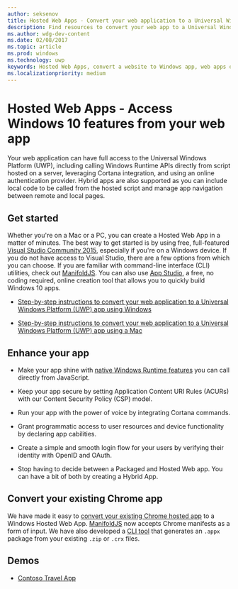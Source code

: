 ```yaml
---
author: seksenov
title: Hosted Web Apps - Convert your web application to a Universal Windows Platform (UWP) app and access native Windows 10 features
description: Find resources to convert your web app to a Universal Windows Platform (UWP) app for the Microsoft Store.
ms.author: wdg-dev-content
ms.date: 02/08/2017
ms.topic: article
ms.prod: windows
ms.technology: uwp
keywords: Hosted Web Apps, convert a website to Windows app, web apps on Microsoft Store, Chrome apps for Windows
ms.localizationpriority: medium
---
```


# Hosted Web Apps - Access Windows 10 features from your web app

Your web application can have full access to the Universal Windows Platform (UWP), including calling Windows Runtime APIs directly from script hosted on a server, leveraging Cortana integration, and using an online authentication provider. Hybrid apps are also supported as you can include local code to be called from the hosted script and manage app navigation between remote and local pages.

## Get started

Whether you're on a Mac or a PC, you can create a Hosted Web App in a matter of minutes. The best way to get started is by using free, full-featured [Visual Studio Community 2015](https://www.visualstudio.com/vs/community/), especially if you're on a Windows device. If you do not have access to Visual Studio, there are a few options from which you can choose. If you are familiar with command-line interface (CLI) utilities, check out [ManifoldJS](http://manifoldjs.com/). You can also use [App Studio](http://appstudio.windows.com/), a free, no coding required, online creation tool that allows you to quickly build Windows 10 apps.

- [Step-by-step instructions to convert your web application to a Universal Windows Platform (UWP) app using Windows](hwa-create-windows.md)

- [Step-by-step instructions to convert your web application to a Universal Windows Platform (UWP) app using a Mac](hwa-create-mac.md)

## Enhance your app

- Make your app shine with [native Windows Runtime features](hwa-access-features.md) you can call directly from JavaScript.

- Keep your app secure by setting Application Content URI Rules (ACURs) with our Content Security Policy (CSP) model.

- Run your app with the power of voice by integrating Cortana commands.

- Grant programmatic access to user resources and device functionality by declaring app cabilities.

- Create a simple and smooth login flow for your users by verifying their identity with OpenID and OAuth.

- Stop having to decide between a Packaged and Hosted Web app. You can have a bit of both by creating a Hybrid App.

## Convert your existing Chrome app

We have made it easy to [convert your existing Chrome hosted app](hwa-chrome-conversion.md) to a Windows Hosted Web App. [ManifoldJS](http://manifoldjs.com/) now accepts Chrome manifests as a form of input. We have also developed a [CLI tool](https://github.com/MicrosoftEdge/hwa-cli) that generates an `.appx` package from your existing `.zip` or `.crx` files.

## Demos

- [Contoso Travel App](http://contosotravel.azurewebsites.net/)

